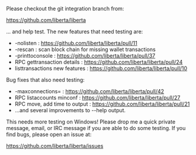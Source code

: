 Please checkout the git integration branch from:

https://github.com/liberta/liberta

... and help test.  The new features that need testing are:

* -nolisten : https://github.com/liberta/liberta/pull/11
* -rescan : scan block chain for missing wallet transactions
* -printtoconsole : https://github.com/liberta/liberta/pull/37
* RPC gettransaction details : https://github.com/liberta/liberta/pull/24
* listtransactions new features : https://github.com/liberta/liberta/pull/10

Bug fixes that also need testing:

* -maxconnections= : https://github.com/liberta/liberta/pull/42
* RPC listaccounts minconf : https://github.com/liberta/liberta/pull/27
* RPC move, add time to output : https://github.com/liberta/liberta/pull/21
* ...and several improvements to --help output.

This needs more testing on Windows!  Please drop me a quick private message, email, or IRC message if you are able to do some testing.  If you find bugs, please open an issue at:

https://github.com/liberta/liberta/issues
